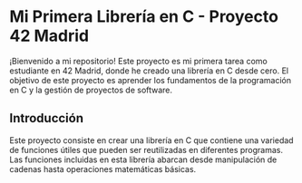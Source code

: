 # Mi Primera Librería en C - Proyecto 42 Madrid

¡Bienvenido a mi repositorio! Este proyecto es mi primera tarea como estudiante en 42 Madrid, donde he creado una librería en C desde cero. El objetivo de este proyecto es aprender los fundamentos de la programación en C y la gestión de proyectos de software.

## Introducción

Este proyecto consiste en crear una librería en C que contiene una variedad de funciones útiles que pueden ser reutilizadas en diferentes programas. Las funciones incluidas en esta librería abarcan desde manipulación de cadenas hasta operaciones matemáticas básicas.
